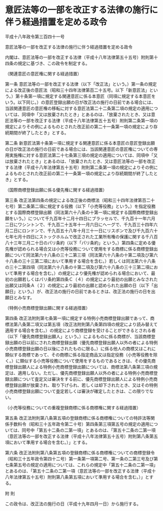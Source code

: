 # 意匠法等の一部を改正する法律の施行に伴う経過措置を定める政令

平成十八年政令第三百四十一号

意匠法等の一部を改正する法律の施行に伴う経過措置を定める政令

内閣は、意匠法等の一部を改正する法律（平成十八年法律第五十五号）附則第十四条の規定に基づき、この政令を制定する。

（関連意匠の意匠権に関する経過措置）

第一条 意匠法等の一部を改正する法律（以下「改正法」という。）第一条の規定による改正後の意匠法（昭和三十四年法律第百二十五号。以下「新意匠法」という。）第十条第一項に規定する関連意匠に係る本意匠（同項に規定する本意匠をいう。以下同じ。）の意匠登録出願の日が改正法の施行の日前である場合には、当該関連意匠の意匠権の移転に対する意匠法第二十二条第二項の規定の適用については、同項中「又は放棄されたとき」とあるのは、「放棄されたとき、又は意匠法等の一部を改正する法律（平成十八年法律第五十五号）附則第二条第一項の規定によりその例によるものとされた改正前の第二十一条第一項の規定により存続期間が終了したとき」とする。

第二条 新意匠法第十条第一項に規定する関連意匠に係る本意匠の意匠登録出願の日が改正法の施行の日前である場合には、当該関連意匠の意匠権についての専用実施権に対する意匠法第二十七条第三項の規定の適用については、同項中「又は放棄されたとき」とあるのは、「放棄されたとき、又は意匠法等の一部を改正する法律（平成十八年法律第五十五号）附則第二条第一項の規定によりその例によるものとされた改正前の第二十一条第一項の規定により存続期間が終了したとき」とする。

（国際商標登録出願に係る優先権に関する経過措置）

第三条 改正法第四条の規定による改正後の商標法（昭和三十四年法律第百二十七号）第二条第二項に規定する役務（以下「小売等役務」という。）を指定役務とする国際商標登録出願（同法第六十八条の十第一項に規定する国際商標登録出願をいう。）について千九百年十二月十四日にブラッセルで、千九百十一年六月二日にワシントンで、千九百二十五年十一月六日にヘーグで、千九百三十四年六月二日にロンドンで、千九百五十八年十月三十一日にリスボンで及び千九百六十七年七月十四日にストックホルムで改正された工業所有権の保護に関する千八百八十三年三月二十日のパリ条約（以下「パリ条約」という。）第四条に定める優先権が認められる場合又は小売等役務について使用をする商標に係る商標登録出願について同法第六十八条の三十二第三項（同法第六十八条の十第二項及び第六十八条の三十三第二項において準用する場合を含む。）若しくは同法第六十八条の三十二第四項（同法第六十八条の十第二項及び第六十八条の三十三第二項において準用する場合を含む。）の規定により優先権が認められる場合において、最初の出願若しくはパリ条約第四条Ｃ（４）の規定により最初の出願とみなされた出願又は同条Ａ（２）の規定により最初の出願と認められた出願の日（以下「出願日」という。）が、改正法の施行の日前であるときは、改正法の施行の日を出願日とみなす。

（特例小売商標登録出願に関する経過措置）

第四条 改正法附則第七条第一項に規定する特例小売商標登録出願であって、商標法第八条第二項又は第五項（改正法附則第八条第四項の規定により読み替えて適用する場合を含む。）の規定により商標登録を受けることができるとされる者（以下「優先商標登録出願人」という。）によるものに係る商標が、当該商標登録出願の日以前にされた商標登録出願（優先商標登録出願人以外の者による特例小売商標登録出願の日以後にされたものに限る。）に係る他人の商標又はこれに類似する商標であって、その商標に係る指定商品又は指定役務（小売等役務を除く。）に類似する小売等役務について使用をするものであるときは、その優先商標登録出願人による特例小売商標登録出願については、商標法第八条第三項の規定は、適用しない。ただし、優先商標登録出願人以外の者による特例小売商標登録出願について査定又は審決をする前に、優先商標登録出願人による特例小売商標登録出願が放棄され、取り下げられ、若しくは却下されたとき、又はその特例小売商標登録出願について査定若しくは審決が確定したときは、この限りでない。

（小売等役務についての重複登録商標に係る商標権に関する経過措置）

第五条 改正法附則第八条第五項の登録商標に係る商標権についての特許法等関係手数料令（昭和三十五年政令第二十号）第四条第三項第五号の規定の適用については、同号中「第五十二条の二第一項」とあるのは、「第五十二条の二第一項（意匠法等の一部を改正する法律（平成十八年法律第五十五号）附則第八条第五項において準用する場合を含む。）」とする。

第六条 改正法附則第八条第五項の登録商標に係る商標権についての商標登録令（昭和三十五年政令第四十二号）第一条第一項第二号、第一条の二第三号及び第七条第五号の規定の適用については、これらの規定中「第五十二条の二第一項」とあるのは、「第五十二条の二第一項（意匠法等の一部を改正する法律（平成十八年法律第五十五号）附則第八条第五項において準用する場合を含む。）」とする。

附 則

この政令は、改正法の施行の日（平成十九年四月一日）から施行する。

